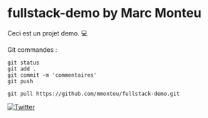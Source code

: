 # fullstack-demo by Marc Monteu

Ceci est un projet demo. :computer:

Git commandes :
```
git status
git add .
git commit -m 'commentaires'
git push

git pull https://github.com/mmonteu/fullstack-demo.git
```

[![Twitter](https://img.shields.io/twitter/follow/Marc_Monteu?label=Marc_Monteu&style=social)](https://twitter.com/Marc_Monteu)